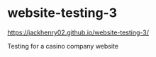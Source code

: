 # website-testing-3

https://jackhenry02.github.io/website-testing-3/

Testing for a casino company website